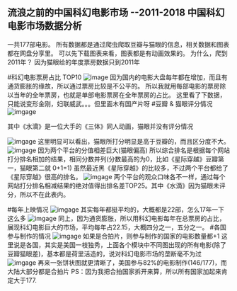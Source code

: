 ## 流浪之前的中国科幻电影市场 --2011-2018 中国科幻电影市场数据分析

一共177部电影。
所有数据都是通过爬虫爬取豆瓣与猫眼的信息，相关数据和图表都在网盘分享里。
可以先下载图表来看，图表都是有动画效果的。
为什么，爬到2011年？
因为猫眼给的年度票房数据只到2011年

#科幻电影票房占比 TOP10
![image](https://img.nga.178.com/attachments/mon_201902/15/-cckxQ5-9royK1iT3cS12w-b4.png)
因为国内的电影大盘每年都在增加，而且有通货膨胀的缘故，所以通过票房比较是不公平的。
所以我就用每部电影的票房除以当年的全年票房，也就是单部电影票房在全年票房的占比。
这里看了下数据，只能说变形金刚，妇联威武。。。但里面木有国产片呀
#豆瓣 & 猫眼评分情况 
![imgage](https://img.nga.178.com/attachments/mon_201902/15/-7Q5-j8pwK1dT3cS12w-b4.jpg.medium.jpg)

其中《水滴》是一位大手的《三体》同人动画，猫眼并没有评分情况

 ![imgage](https://img.nga.178.com/attachments/mon_201902/15/-7Q5-fsvpK1dT3cS12w-b4.jpg.medium.jpg)
这里明显可以看出，猫眼所打分明显是高于豆瓣的，而且区分度不大。
  ![imgage](https://img.nga.178.com/attachments/mon_201902/15/-7Q5-6h64ZbT3cS12w-m8.jpg.medium.jpg)
因为两个平台的分值相差巨大(猫眼偏高)
所以综合排名是根据每个网站打分排名相加的结果，相同分数并列(分数最高的为0，比如《星际穿越》豆瓣第一，猫眼第二就 0+1=1)
虽然最近黑《星际穿越》的比较多，不过两个平台都给了《星际穿越》很高的排名。
![imgage](https://img.nga.178.com/attachments/mon_201902/15/-cckxQ5-d6txZaT3cS12w-m8.png)
两个平台的观众口味各不一样，通过每个网站打分排名相减结果的绝对值得出排名差TOP25。其中《水滴》因为猫眼未评分，所以不在此表内。

#每年上映情况
![imgage](https://img.nga.178.com/attachments/mon_201902/15/-7Q5-hskiKnT3cSm8-b4.jpg.medium.jpg)
其实每年都挺平均的，大概都是22部，怎么17年一下这么多
![imgage](https://img.nga.178.com/attachments/mon_201902/15/-cckxQ5-ct1sKvT3cSm8-b4.png)
同上，因为通货膨胀，所以用科幻电影每年在总票房的占比，展现科幻电影巨大的市场，平均每年占22.15，大概四分之一，五分之一。
#各国参与制作的情况 
![imgage](https://img.nga.178.com/attachments/mon_201902/15/-7Q5-5ho8KpT3cSm8-b4.jpg.medium.jpg)
如果是合拍片，则参与制作的国家的电影数量都+1
这里说是各国，其实是美国一枝独秀，上面各个模块中不同图出现的所有电影(除了豆瓣猫眼差)，基本都是荷里活造的，说对科幻电影市场的垄断毫不为过
![imgage](https://img.nga.178.com/attachments/mon_201902/15/-cckxQ5-a0prK1dT3cSp0-b4.png)
再来一张饼状图就更清晰了，美国参与82%的电影制作(146/177)，而大陆大部分都是合拍片
PS：因为我把合拍国家拆开来算，所以所有国家加起来肯定大于177.



